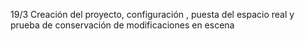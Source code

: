 19/3 Creación del proyecto, configuración , puesta del espacio real y prueba de conservación de modificaciones en escena
